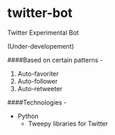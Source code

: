 # twitter-bot
Twitter Experimental Bot

(Under-developement)

####Based on certain patterns -
1. Auto-favoriter
2. Auto-follower
3. Auto-retweeter

####Technologies -
* Python
  * Tweepy libraries for Twitter
